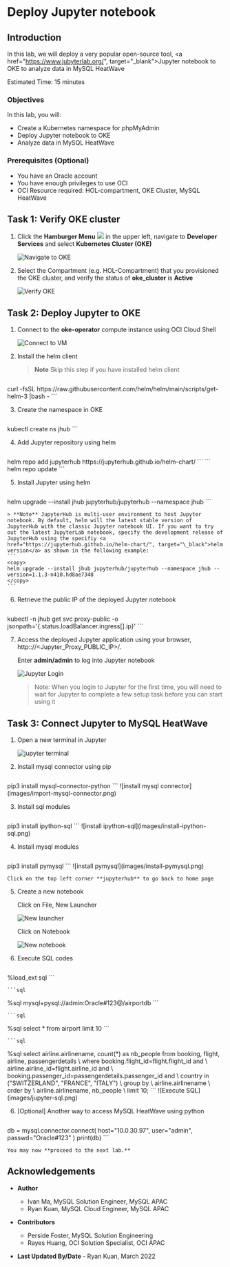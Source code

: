 # Deploy Jupyter notebook

## Introduction

In this lab, we will deploy a very popular open-source tool, <a href="https://www.jubyterlab.org/", target="\_blank">Jupyter notebook</a> to OKE to analyze data in MySQL HeatWave

Estimated Time: 15 minutes

### Objectives

In this lab, you will:

* Create a Kubernetes namespace for phpMyAdmin
* Deploy Jupyter notebook to OKE
* Analyze data in MySQL HeatWave

### Prerequisites (Optional)

* You have an Oracle account
* You have enough privileges to use OCI
* OCI Resource required: HOL-compartment, OKE Cluster, MySQL HeatWave

## Task 1: Verify OKE cluster

1. Click the **Hamburger Menu** ![](images/hamburger.png) in the upper left, navigate to **Developer Services** and select **Kubernetes Cluster (OKE)**

    ![Navigate to OKE](images/navigate-to-oke.png)

2. Select the Compartment (e.g. HOL-Compartment) that you provisioned the OKE cluster, and verify the status of **oke_cluster** is **Active**

    ![Verify OKE](images/click-cluster.png)

## Task 2: Deploy Jupyter to OKE

1. Connect to the **oke-operator** compute instance using OCI Cloud Shell

	![Connect to VM](images/connect-to-vm.png)

2. Install the helm client

	>**Note** Skip this step if you have installed helm client
	
	```
<copy>
curl -fsSL https://raw.githubusercontent.com/helm/helm/main/scripts/get-helm-3 |bash -
</copy>
```

3. Create the namespace in OKE

	```
<copy>
kubectl create ns jhub
</copy>
```

4. Add Jupyter repository using helm

	```
<copy>
helm repo add jupyterhub https://jupyterhub.github.io/helm-chart/
</copy>
```
	```
<copy>
helm repo update
</copy>
```

5. Install Jupyter using helm

	```
<copy>
helm upgrade --install jhub jupyterhub/jupyterhub --namespace jhub
</copy>
```

	> **Note** JupyterHub is multi-user environment to host Jupyter notebook. By default, helm will the latest stable version of JupyterHub with the classic Jupyter notebook UI. If you want to try out the latest JupyterLab notebook, specify the development release of JupyterHub using the specifiy <a href="https://jupyterhub.github.io/helm-chart/", target="\_black">helm version</a> as shown in the following example:
	```
	<copy>
	helm upgrade --install jhub jupyterhub/jupyterhub --namespace jhub --version=1.1.3-n410.hd8ae7348
	</copy>
	```

6. Retrieve the public IP of the deployed Jupyter notebook

	```
<copy>
kubectl -n jhub get svc proxy-public -o jsonpath='{.status.loadBalancer.ingress[].ip}'
</copy>
```

7. Access the deployed Jupyter application using your browser, http:://&lt;Jupyter&#95;Proxy&#95;PUBLIC&#95;IP&gt;/.

	Enter **admin/admin** to log into Jupyter notebook

	![Jupyter Login](images/jupyter-login.png)

	>Note: When you login to Jupyter for the first time, you will need to wait for Jupyter to complete a few setup task before you can start using it

## Task 3: Connect Jupyter to MySQL HeatWave

1. Open a new terminal in Jupyter

	![jupyter terminal](images/jupyter-terminal.png)

2. Install mysql connector using pip

	```
<copy>
pip3 install mysql-connector-python
</copy>
```
	![install mysql connector](images/import-mysql-connector.png)

3. Install sql modules

	```
<copy>
pip3 install ipython-sql
</copy>
```
	![install ipython-sql](images/install-ipython-sql.png)

4. Install mysql modules

	```
<copy>
pip3 install pymysql
</copy>
```
	![install pymysql](images/install-pymysql.png)

	Click on the top left corner **jupyterhub** to go back to home page

5. Create a new notebook

	Click on File, New Launcher

	![New launcher](images/jupyter-new-launcher.png)

	Click on Notebook

	![New notebook](images/jupyter-new-notebook.png)

6. Execute SQL codes

	```sql
<copy>
%load_ext sql
</copy>
```
	
	```sql
<copy>
%sql mysql+pysql://admin:Oracle#123@<mysql_private_ip>/airportdb
</copy>
```

	```sql
<copy>
%sql select * from airport limit 10
</copy>
```

	```sql
<copy>
%sql select airline.airlinename, count(*) as nb_people from booking, flight, airline, passengerdetails \
where booking.flight_id=flight.flight_id and \
airline.airline_id=flight.airline_id and \
booking.passenger_id=passengerdetails.passenger_id and \
country in ("SWITZERLAND", "FRANCE", "ITALY") \
group by \
airline.airlinename \
order by \
airline.airlinename, nb_people \
limit 10;
</copy>
```
	![Execute SQL](images/jupyter-sql.png)

6. [Optional] Another way to access MySQL HeatWave using python

	```
<copy>
db = mysql.connector.connect(
   host="10.0.30.97",
   user="admin",
   passwd="Oracle#123"
)
print(db)
</copy>
```

	You may now **proceed to the next lab.**

## Acknowledgements

* **Author**
  * Ivan Ma, MySQL Solution Engineer, MySQL APAC
  * Ryan Kuan, MySQL Cloud Engineer, MySQL APAC
* **Contributors**
  * Perside Foster, MySQL Solution Engineering
  * Rayes Huang, OCI Solution Specialist, OCI APAC

* **Last Updated By/Date** - Ryan Kuan, March 2022
